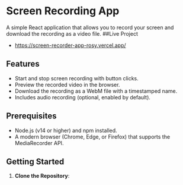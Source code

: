 # Screen Recording App

A simple React application that allows you to record your screen and download the recording as a video file.
##Live Project 
- https://screen-recorder-app-rosy.vercel.app/
## Features
- Start and stop screen recording with button clicks.
- Preview the recorded video in the browser.
- Download the recording as a WebM file with a timestamped name.
- Includes audio recording (optional, enabled by default).

## Prerequisites
- Node.js (v14 or higher) and npm installed.
- A modern browser (Chrome, Edge, or Firefox) that supports the MediaRecorder API.

## Getting Started

1. **Clone the Repository**:
